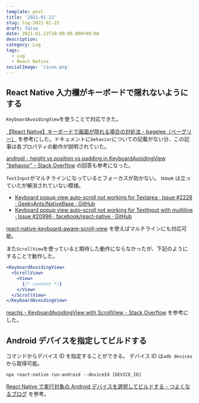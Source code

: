 ```yaml
---
template: post
title: '2021-01-22'
slug: log-2021-01-22
draft: false
date: 2021-01-22T10:00:00.000+09:00
description:
category: Log
tags:
  - Log
  - React Native
socialImage: '/icon.png'
---
```


## React Native 入力欄がキーボードで隠れないようにする

`KeyboardAvoidingView`を使うことで対応できた。

[【React Native】キーボードで画面が隠れる場合の対処法 - bagelee（ベーグリー）](https://bagelee.com/programming/react-native-keyboard/) を参考にした。ドキュメントに`behavior`についての記載がない分、この記事は各プロパティの動作が説明されていた。

[android - height vs position vs padding in KeyboardAvoidingView "behavior" - Stack Overflow](https://stackoverflow.com/questions/47661480/height-vs-position-vs-padding-in-keyboardavoidingview-behavior) の回答も参考になった。

`TextInput`がマルチラインになっているとフォーカスが効かない。
issue は立っていたが解消されていない模様。

- [Keyboard popup view auto-scroll not working for Textarea · Issue #2228 · GeekyAnts/NativeBase · GitHub](https://github.com/GeekyAnts/NativeBase/issues/2228)
- [Keyboard popup view auto-scroll not working for TextInput with multiline · Issue #20996 · facebook/react-native · GitHub](https://github.com/facebook/react-native/issues/20996)

[react-native-keyboard-aware-scroll-view](https://github.com/APSL/react-native-keyboard-aware-scroll-view) を使えばマルチラインにも対応可能。

また`ScrollView`を使っていると期待した動作にならなかったが、下記のようにすることで動作した。

```jsx
<KeyboardAvoidingView>
  <ScrollView>
    <View>
      {/* content */}
    </View>
  </ScrollView>
</KeyboardAvoidingView>
```

[reactjs - KeyboardAvoidingView with ScrollView - Stack Overflow](https://stackoverflow.com/questions/40438986/keyboardavoidingview-with-scrollview) を参考にした。

## Android デバイスを指定してビルドする

コマンドからデバイス ID を指定することができる。
デバイス ID は`adb devices`から取得可能。

```shell
npx react-native run-android --deviceId [DEVICE_ID]
```

[React Native で実行対象の Android デバイスを選択してビルドする - つよくなるブログ](https://blog.morugu.com/entry/2018/01/16/214355) を参考。
